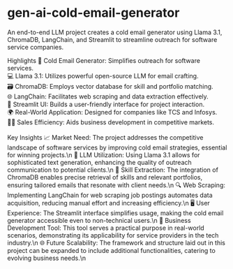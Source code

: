 # gen-ai-cold-email-generator

An end-to-end LLM project creates a cold email generator using Llama 3.1, ChromaDB, LangChain, and Streamlit to streamline outreach for software service companies.<br>

Highlights
📧 Cold Email Generator: Simplifies outreach for software services.<br>
💻 Llama 3.1: Utilizes powerful open-source LLM for email crafting.<br>
🗃️ ChromaDB: Employs vector database for skill and portfolio matching.<br>
🌐 LangChain: Facilitates web scraping and data extraction effectively.<br>
🚀 Streamlit UI: Builds a user-friendly interface for project interaction.<br>
🌍 Real-World Application: Designed for companies like TCS and Infosys.<br>
👨‍💼 Sales Efficiency: Aids business development in competitive markets.<br><br>
Key Insights
📈 Market Need: The project addresses the competitive landscape of software services by improving cold email strategies, essential for winning projects.\n
🤖 LLM Utilization: Using Llama 3.1 allows for sophisticated text generation, enhancing the quality of outreach communication to potential clients.\n
🧠 Skill Extraction: The integration of ChromaDB enables precise retrieval of skills and relevant portfolios, ensuring tailored emails that resonate with client needs.\n
🔍 Web Scraping: Implementing LangChain for web scraping job postings automates data acquisition, reducing manual effort and increasing efficiency.\n
🖥️ User Experience: The Streamlit interface simplifies usage, making the cold email generator accessible even to non-technical users.\n
💼 Business Development Tool: This tool serves a practical purpose in real-world scenarios, demonstrating its applicability for service providers in the tech industry.\n
🌐 Future Scalability: The framework and structure laid out in this project can be expanded to include additional functionalities, catering to evolving business needs.\n
